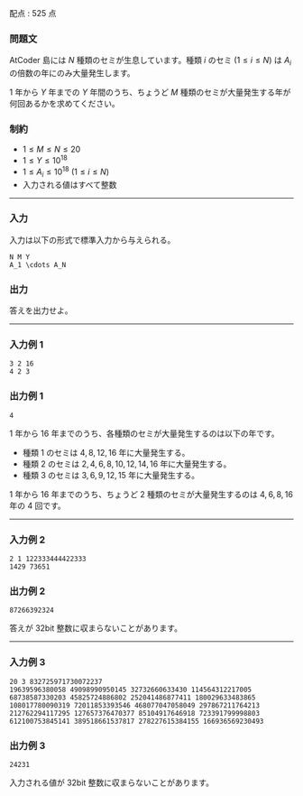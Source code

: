 配点 : $525$ 点

### 問題文

AtCoder 島には $N$ 種類のセミが生息しています。種類 $i$ のセミ ($1 \leq i \leq N$) は $A_i$ の倍数の年にのみ大量発生します。

$1$ 年から $Y$ 年までの $Y$ 年間のうち、ちょうど $M$ 種類のセミが大量発生する年が何回あるかを求めてください。

### 制約

  * $1 \leq M \leq N \leq 20$
  * $1 \leq Y \leq 10^{18}$
  * $1 \leq A_i \leq 10^{18}$ ($1 \leq i \leq N$)
  * 入力される値はすべて整数



* * *

### 入力

入力は以下の形式で標準入力から与えられる。
    
    
    N M Y
    A_1 \cdots A_N

### 出力

答えを出力せよ。

* * *

### 入力例 1
    
    
    3 2 16
    4 2 3

### 出力例 1
    
    
    4

$1$ 年から $16$ 年までのうち、各種類のセミが大量発生するのは以下の年です。

  * 種類 $1$ のセミは $4,8,12,16$ 年に大量発生する。
  * 種類 $2$ のセミは $2,4,6,8,10,12,14,16$ 年に大量発生する。
  * 種類 $3$ のセミは $3,6,9,12,15$ 年に大量発生する。



$1$ 年から $16$ 年までのうち、ちょうど $2$ 種類のセミが大量発生するのは $4,6,8,16$ 年の $4$ 回です。

* * *

### 入力例 2
    
    
    2 1 122333444422333
    1429 73651

### 出力例 2
    
    
    87266392324

答えが 32bit 整数に収まらないことがあります。

* * *

### 入力例 3
    
    
    20 3 832725971730072237
    19639596380058 49098990950145 32732660633430 114564312217005 68738587330203 45825724886802 252041486877411 180029633483865 108017780090319 72011853393546 468077047058049 297867211764213 212762294117295 127657376470377 85104917646918 723391799998803 612100753845141 389518661537817 278227615384155 166936569230493

### 出力例 3
    
    
    24231

入力される値が 32bit 整数に収まらないことがあります。